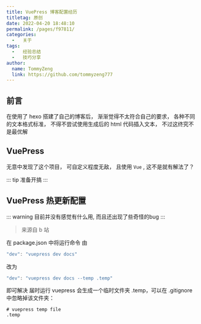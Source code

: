 ```yaml
---
title: VuePress 博客配置经历
titletag: 原创
date: 2022-04-20 18:48:10
permalink: /pages/f97811/
categories:
  -   关于
tags:
  -   经验总结
  -   技巧分享
author:
  name: TommyZeng
  link: https://github.com/tommyzeng777
---
```

<!-- ---
title: 本站 VuePress 博客配置经历
date: 2022-04-20 19:00:00
titleTag: 原创
author:
  name: TommyZeng
permalink: /about/website/VuePressSetting/
categories:
  -   关于 本站搭建相关总结
tags:
  -   经验分享
  -   关于
article: false
sidebar: auto
--- -->

## 前言
在使用了 hexo 搭建了自己的博客后， 渐渐觉得不太符合自己的要求， 各种不同的文本格式标准， 不得不尝试使用生成后的 html 代码插入文本， 不过这终究不是最优解<!--more-->

## VuePress
无意中发现了这个项目， 可自定义程度无敌， 且使用 `Vue` , 这不是就有解法了？

::: tip
准备开搞
:::

## VuePress 热更新配置

::: warning
目前并没有感觉有什么用, 而且还出现了些奇怪的bug
:::

>来源自 b 站

在 package.json 中将运行命令 由
```js
"dev": "vuepress dev docs"
````
改为
```js
"dev": "vuepress dev docs --temp .temp"
```
即可解决
届时运行 vuepress 会生成一个临时文件夹 .temp，可以在 .gitignore 中忽略掉该文件夹：

```
# vuepress temp file
.temp
```

